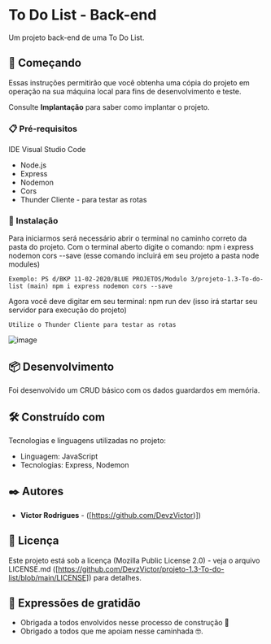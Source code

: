 # To Do List - Back-end

Um projeto back-end de uma To Do List.

## 🚀 Começando

Essas instruções permitirão que você obtenha uma cópia do projeto em operação na sua máquina local para fins de desenvolvimento e teste.

Consulte **Implantação** para saber como implantar o projeto.

### 📋 Pré-requisitos

IDE Visual Studio Code
* Node.js
* Express
* Nodemon
* Cors
* Thunder Cliente - para testar as rotas

### 🔧 Instalação

Para iniciarmos será necessário abrir o terminal no caminho correto da pasta do projeto.
Com o terminal aberto digite o comando: npm i express nodemon cors --save (esse comando incluirá em seu projeto a pasta node modules)

```
Exemplo: PS d/BKP 11-02-2020/BLUE PROJETOS/Modulo 3/projeto-1.3-To-do-list (main) npm i express nodemon cors --save
```

Agora você deve digitar em seu terminal: npm run dev (isso irá startar seu servidor para execução do projeto)

```
Utilize o Thunder Cliente para testar as rotas

```

![image](https://user-images.githubusercontent.com/91481122/181999701-e7e4462b-e61b-4015-9f81-dcc34e06c005.png)


## 📦 Desenvolvimento

Foi desenvolvido um CRUD básico com os dados guardardos em memória.

## 🛠️ Construído com

Tecnologias e linguagens utilizadas no projeto:

* Linguagem: JavaScript
* Tecnologias: Express, Nodemon

## ✒️ Autores

* **Victor Rodrigues** - ([https://github.com/DevzVictor)])

## 📄 Licença

Este projeto está sob a licença (Mozilla Public License 2.0) - veja o arquivo LICENSE.md ([https://github.com/DevzVictor/projeto-1.3-To-do-list/blob/main/LICENSE]) para detalhes.

## 🎁 Expressões de gratidão

* Obrigada a todos envolvidos nesse processo de construção 📢
* Obrigado a todos que me apoiam nesse caminhada 🤓.
